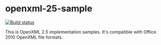 # openxml-25-sample

[![Build status](https://ci.appveyor.com/api/projects/status/orlgx2g783mp1r9x/branch/master?svg=true)](https://ci.appveyor.com/project/eriawan/openxml-25-sample/branch/master)

This is OpenXML 2.5 implementation samples. It's compatible with Office 2010 OpenXML file formats.
